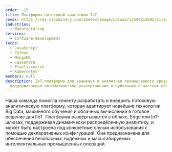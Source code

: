 ```yaml
---
order: -15
title: Платформа потоковой аналитики IoT
cover: https://res.cloudinary.com/smddev/image/upload/v1544812685/site/project/iot.jpg
industries:
  - Manufacturing
services:
  - software-development
techs:
  - JavaScript
  - Python
  - MongoDB
  - Cassandra
  - Elasticsearch
  - Kubernetes
members: null
description: IoT-платформа для хранения и аналитики промышленного уровня,
  поддерживающая автоматическое развертывание в публичных и частных облаках.
---
```

Наша команда помогла клиенту разработать и внедрить потоковую аналитическую платформу, которая адаптирует новейшие технологии Big Data, машинного обучения и облачных вычислений в готовое решение для IIoT. 
Платформа развёртывается в облаке, Edge или IoT-шлюзах, поддерживая динамически распредёленную аналитику, и может быть настроена под конкретные случаи использования с помощью декларативных конфигураций.
Она предназначена для обеспечения безопасных, надёжных и масштабируемых интеллектуальных промышленных операций.
